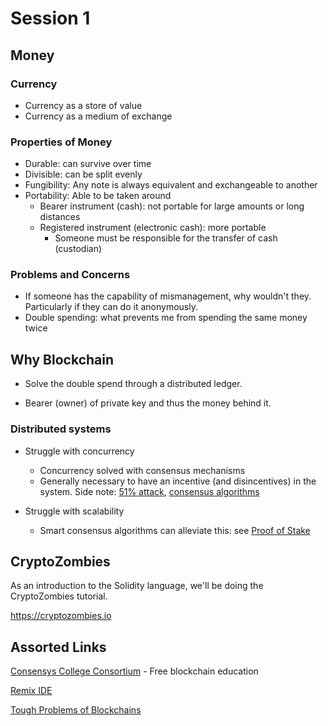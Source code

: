 # Session 1



## Money

### Currency

- Currency as a store of value
- Currency as a medium of exchange



### Properties of Money 

- Durable: can survive over time
- Divisible: can be split evenly
- Fungibility: Any note is always equivalent and exchangeable to another
- Portability: Able to be taken around
  - Bearer instrument (cash): not portable for large amounts or long distances
  - Registered instrument (electronic cash): more portable
    - Someone must be responsible for the transfer of cash (custodian)



### Problems and Concerns

- If someone has the capability of mismanagement, why wouldn't they. Particularly if they can do it anonymously.
- Double spending: what prevents me from spending the same money twice





## Why Blockchain

- Solve the double spend through a distributed ledger.

- Bearer (owner) of private key and thus the money behind it.



### Distributed systems

- Struggle with concurrency
  - Concurrency solved with consensus mechanisms
  - Generally necessary to have an incentive (and disincentives) in the system. Side note: [51% attack](https://hackernoon.com/51-attacks-and-the-future-of-pow-402266905bfa), [consensus algorithms](https://hackernoon.com/a-hitchhikers-guide-to-consensus-algorithms-d81aae3eb0e3)

- Struggle with scalability
  - Smart consensus algorithms can alleviate this: see [Proof of Stake](https://github.com/ethereum/wiki/wiki/Proof-of-Stake-FAQs)



## CryptoZombies

As an introduction to the Solidity language, we'll be doing the CryptoZombies tutorial.

https://cryptozombies.io





## Assorted Links

[Consensys College Consortium](https://www.consensys.university/membership) - Free blockchain education

[Remix IDE](https://remix.ethereum.org)

[Tough Problems of Blockchains](https://github.com/ethereum/wiki/wiki/Problems)